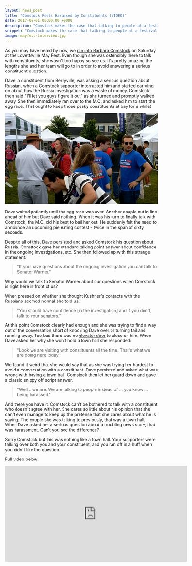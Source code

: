```yaml
---
layout: news_post
title: "Comstock Feels Harassed by Constituents (VIDEO)"
date: 2017-06-01 00:00:00 +0000
description: "Comstock makes the case that talking to people at a festival is both a town hall and a form of harassment."
snippet: "Comstock makes the case that talking to people at a festival is both a town hall and a form of harassment."
image: mayfest-interview.jpg
---
```


As you may have heard by now, we [ran into Barbara Comstock](/loudoun-gop-bunch-of-snowflakes/) on Saturday at the Lovettsville May Fest. Even though she was ostensibly there to talk with constituents, she wasn't too happy so see us. It's pretty amazing the lengths she and her team will go to in order to avoid answering a serious constituent question.

Dave, a constituent from Berryville, was asking a serious question about Russian, when a Comstock supporter interrupted him and started carrying on about how the Russia investigation was a waste of money. Comstock then said "I'll let you guys figure it out" as she turned and promptly walked away. She then immediately ran over to the M.C. and asked him to start the egg race. That ought to keep those pesky constituents at bay for a while!

![Comstock runs to the MC](/images/news/mayfest.jpg)

Dave waited patiently until the egg race was over. Another couple cut in line ahead of him but Dave said nothing. When it was his turn to finally talk with Comstock, the M.C. did his best to bail her out. He suddenly felt the need to announce an upcoming pie eating contest - twice in the span of sixty seconds.

Despite all of this, Dave persisted and asked Comstock his question about Russia. Comstock gave her standard talking point answer about confidence in the ongoing investigations, etc. She then followed up with this strange statement:

> "If you have questions about the ongoing investigation you can talk to Senator Warner."

Why would we talk to Senator Warner about our questions when Comstock is right here in front of us?

When pressed on whether she thought Kushner's contacts with the Russians seemed normal she told us:

> "You should have confidence [in the investigation] and if you don't, talk to your senators."

At this point Comstock clearly had enough and she was trying to find a way out of the conversation short of knocking Dave over or turning tail and running away. Too bad there was no [elevator door](https://www.youtube.com/watch?v=65AKfqbjnik) to close on him. When Dave asked her why she won't hold a town hall she responded:

> "Look we are visiting with constituents all the time. That's what we are doing here today."

We found it weird that she would say that as she was trying her hardest to avoid a conversation with a constituent. Dave persisted and asked what was wrong with having a town hall. Comstock then let her guard down and gave a classic snippy off script answer.

> "Well .. we are. We are talking to people instead of ... you know ... being harassed."

And there you have it. Comstock can't be bothered to talk with a constituent who doesn't agree with her. She cares so little about his opinion that she can't even manage to keep up the pretense that she cares about what he is saying. The couple she was talking to previously, that was a town hall. When Dave asked her a serious question about a troubling news story, that was harassment. Can't you see the difference?

Sorry Comstock but this was nothing like a town hall. Your supporters were talking over both you and your constituent, and you ran off in a huff when you didn't like the question.

Full video below:

<iframe width="600" height="315" src="https://www.youtube.com/embed/ba1GPGWSf7g" frameborder="0" allowfullscreen></iframe>
